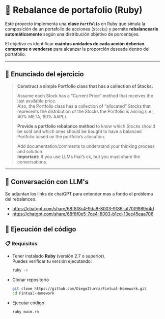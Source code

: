 
# 💼 Rebalance de portafolio (Ruby)

Este proyecto implementa una **clase `Portfolio`** en Ruby que simula la composición de un portafolio de acciones (`Stocks`) y permite **rebalancearlo automáticamente** según una distribución objetivo de porcentajes.

El objetivo es identificar **cuántas unidades de cada acción deberían comprarse o venderse** para alcanzar la proporción deseada dentro del portafolio.

---

## 🧩 Enunciado del ejercicio

> **Construct a simple Portfolio class that has a collection of Stocks.**
>
> Assume each Stock has a “Current Price” method that receives the last available price.  
> Also, the Portfolio class has a collection of “allocated” Stocks that represents the distribution of the Stocks the Portfolio is aiming (i.e., 40% META, 60% AAPL).  
>
> **Provide a portfolio rebalance method** to know which Stocks should be sold and which ones should be bought to have a balanced Portfolio based on the portfolio’s allocation.
>
> Add documentation/comments to understand your thinking process and solution.  
> **Important:** If you use LLMs that’s ok, but you must share the conversations.

---

## 🚀 Conversación con LLM's

Se adjuntan los links de chatGPT para entender mas a fondo el problema del rebalanceo.

- https://chatgpt.com/share/68f8f8c4-9da8-8003-9f86-af70f9989d4d
- https://chatgpt.com/share/68f8f0e5-7ce4-8003-b1cd-13ec45eaa706
 


## 🚀 Ejecución del código

### 📋 Requisitos
- Tener instalado **Ruby** (versión 2.7 o superior).  
  Puedes verificar tu versión ejecutando:
  ```bash
  ruby -v
- Clonar repositorio
   ```bash
   git clone https://github.com/DiegoIturra/Fintual-Homework.git
   cd Fintual-Homework
 - Ejecutar código
   ```bash
   ruby main.rb
